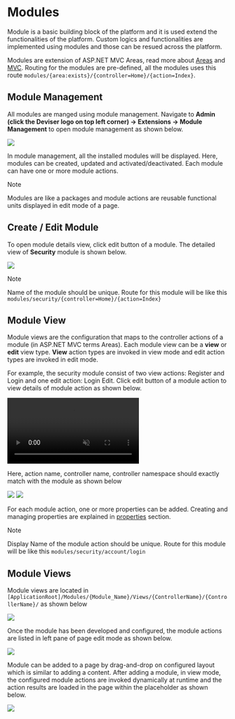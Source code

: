 # Modules
Module is a basic building block of the platform and it is used extend the functionalities of the platform. Custom logics and functionalities are implemented using modules and those can be resued across the platform.

Modules are extension of ASP.NET MVC Areas, read more about <a href="https://learn.microsoft.com/en-us/aspnet/core/mvc/controllers/areas" target="_blank">Areas</a> and <a href="https://learn.microsoft.com/en-us/aspnet/core/mvc/overview" target="_blank">MVC</a>. Routing for the modules are pre-defined, all the modules uses this route `modules/{area:exists}/{controller=Home}/{action=Index}`.

## Module Management
All modules are manged using module management. Navigate to **Admin (click the Deviser logo on top left corner) -> Extensions -> Module Management** to open module management as shown below.

<img class="img-popup" src="../../assets/images/Module_ModuleManagement.png">

In module management, all the installed modules will be displayed. Here, modules can be created, updated and activated/deactivated. Each module can have one or more module actions. 

>[!NOTE]
>Modules are like a packages and module actions are reusable functional units displayed in edit mode of a page.

## Create / Edit Module
To open module details view, click edit button of a module. The detailed view of **Security** module is shown below.

<img class="img-popup" src="../../assets/images/Module_ModuleManagementEdit.png">

>[!NOTE]
>Name of the module should be unique. Route for this module will be like this `modules/security/{controller=Home}/{action=Index}`

## Module View
Module views are the configuration that maps to the controller actions of a module (in ASP.NET MVC terms Areas). Each module view can be a **view** or **edit** view type. **View** action types are invoked in view mode and edit action types are invoked in edit mode.

For example, the security module consist of two view actions: Register and Login and one edit action: Login Edit. Click edit button of a module action to view details of module action as shown below.

<video class="video-popup"  autoplay muted loop>
  <source src="../../assets/videos/Module_ModuleActionEdit.mp4" type="video/mp4">
  Your browser does not support HTML5 video.
</video>

Here, action name, controller name, controller namespace should exactly match with the module as shown below

<img class="img-popup" src="../../assets/images/Module_ModuleAction.png">

<img class="img-popup" src="../../assets/images/Module_ModuleActionInModule.png">

For each module action, one or more properties can be added. Creating and managing properties are explained in [properties](properties.md) section.

>[!NOTE]
>Display Name of the module action should be unique. Route for this module will be like this `modules/security/account/login`

## Module Views

Module views are located in `[ApplicationRoot]/Modules/{Module_Name}/Views/{ControllerName}/{ControllerName}/` as shown below

<img class="img-popup" src="../../assets/images/Module_ModuleViews.png">

Once the module has been developed and configured, the module actions are listed in left pane of page edit mode as shown below. 

<img class="img-popup" src="../../assets/images/Module_InPageEdit.png">

Module can be added to a page by drag-and-drop on configured layout which is similar to adding a content. After adding a module, in view mode, the configured module actions are invoked dynamically at runtime and the action results are loaded in the page within the placeholder as shown below.

<img class="img-popup" src="../../assets/images/Module_InPageView.png">